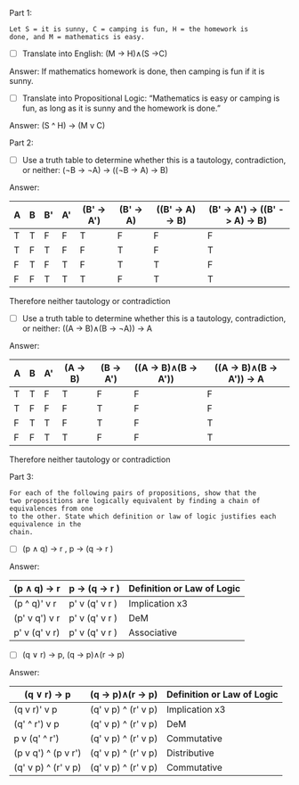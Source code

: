 Part 1:
```
Let S = it is sunny, C = camping is fun, H = the homework is
done, and M = mathematics is easy.
```
- [ ] Translate into English: (M → H)∧(S →C)

Answer: If mathematics homework is done, then camping is fun if it is sunny.
- [ ] Translate into Propositional Logic: “Mathematics is easy or camping is fun, as long as it is sunny and the homework is done.”

Answer: (S ^ H) -> (M v C)
 
Part 2:
- [ ] Use a truth table to determine whether this is a tautology, contradiction, or neither:  (¬B → ¬A) → ((¬B → A) → B)

Answer:

| A | B | B' |  A' | (B' -> A') | (B' -> A) | ((B' -> A) -> B) | (B' -> A') -> ((B' -> A) -> B)
|---|---|----|-----|------------|-----------|------------------|-------------------------------
| T | T | F  |  F  |     T      |     F     |         F        |               F               
| T | F | T  |  F  |     F      |     T     |         F        |               T               
| F | T | F  |  T  |     F      |     T     |         T        |               F               
| F | F | T  |  T  |     T      |     F     |         T        |               T               

Therefore neither tautology or contradiction
 
- [ ] Use a truth table to determine whether this is a tautology, contradiction, or neither:  ((A → B)∧(B → ¬A)) → A

Answer:

| A | B | A' | (A → B) | (B → A') | ((A → B)∧(B → A')) | ((A → B)∧(B → A')) → A
|---|---|----|---------|----------|--------------------|------------------------
| T | T | F  |    T    |    F     |         F          |            F           
| T | F | F  |    F    |    T     |         F          |            F           
| F | T | T  |    F    |    T     |         F          |            T           
| F | F | T  |    T    |    F     |         F          |            T           

Therefore neither tautology or contradiction

Part 3:
```
For each of the following pairs of propositions, show that the
two propositions are logically equivalent by finding a chain of equivalences from one
to the other. State which definition or law of logic justifies each equivalence in the
chain.
```
- [ ] (p ∧ q) → r , p → (q → r )

Answer:

| (p ∧ q) → r | p → (q → r ) | Definition or Law of Logic
--------------|--------------|---------------------------
| (p ^ q)' v r | p' v (q' v r ) | Implication x3 
| (p' v q') v r| p' v (q' v r ) | DeM 
| p' v (q' v r)| p' v (q' v r ) | Associative 

- [ ] (q ∨ r) → p, (q → p)∧(r → p)

Answer:

| (q ∨ r) → p | (q → p)∧(r → p) | Definition or Law of Logic
|-------------|-----------------|---------------------------
| (q v r)' v p | (q' v p) ^ (r' v p) | Implication x3 
| (q' ^ r') v p | (q' v p) ^ (r' v p) | DeM 
| p v (q' ^ r') | (q' v p) ^ (r' v p) | Commutative 
| (p v q') ^ (p v r') | (q' v p) ^ (r' v p) | Distributive 
| (q' v p) ^ (r' v p) | (q' v p) ^ (r' v p) | Commutative 

